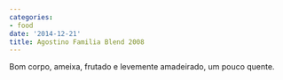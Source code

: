 ```yaml
---
categories:
- food
date: '2014-12-21'
title: Agostino Familia Blend 2008
---
```


Bom corpo, ameixa, frutado e levemente amadeirado, um pouco quente.